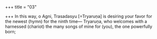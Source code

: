 +++
title = "03"

+++
In this way, o Agni, Trasadasyu [=Tryaruṇa] is desiring your favor for the  newest (hymn) for the ninth time—
Tryaruṇa, who welcomes with a harnessed (chariot) the many songs of  mine for (you), the one powerfully born;